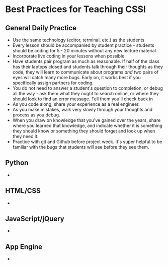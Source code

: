 # Best Practices for Teaching CSSI

## General Daily Practice
+ Use the same technology (editor, terminal, etc.) as the students
+ Every lesson should be accompanied by student practice - students should be coding for 5 - 20 minutes without any new lecture material.
+ Incorporate live coding in your lessons when possible.
+ Have students pair program as much as reasonable. If half of the class has their laptops closed and students talk through their thoughts as they code, they will learn to communicate about programs *and* two pairs of eyes will catch many more bugs. Early on, it works best if you specifically assign partners for coding.
+ You do not need to answer a student's question to completion, or debug all the way - ask them what they ought to search online, or where they should look to find an error message. Tell them you'll check back in
+ As you code along, share your experience as a real engineer.
+ As you make mistakes, walk very slowly through your thoughts and process as you debug.
+ When you draw on knowledge that you've gained over the years, share where you learned that knowledge, and indicate whether it is something they should know or something they should forget and look up when they need it.
+ Practice with git and Github before project week. It's super helpful to be familiar with the bugs that students will see before they see them.


## Python
+

## HTML/CSS
+

## JavaScript/jQuery
+

## App Engine
+
